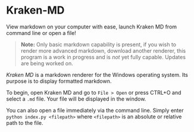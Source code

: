 # Kraken-MD
View markdown on your computer with ease, launch Kraken MD from command line or open a file!

> **Note:** Only basic markdown capability is present, if you wish to render more advanced markdown, download another renderer, this program is a work in progress and is *not* yet fully capable. Updates are being worked on.

*Kraken MD* is a markdown renderer for the Windows operating system. Its purpose is to display formatted markdown.

To begin, open Kraken MD and go to `File > Open` or press CTRL+O and select a `.md` file. Your file will be displayed in the window.

You can also open a file immediately via the command line. Simply enter `python index.py <filepath>` where `<filepath>` is an absolute or relative path to the file.
